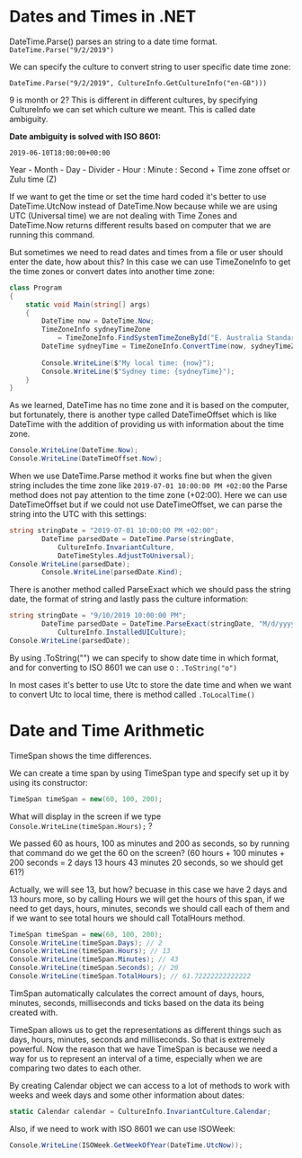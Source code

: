 # Dates and Times in .NET

DateTime.Parse() parses an string to a date time format. `DateTime.Parse("9/2/2019")`

We can specify the culture to convert string to user specific date time zone:

`DateTime.Parse("9/2/2019", CultureInfo.GetCultureInfo("en-GB")))`

9 is month or 2? This is different in different cultures, by specifying CultureInfo we can set which culture we meant. This is called date ambiguity.

**Date ambiguity is solved with ISO 8601:**

`2019-06-10T18:00:00+00:00`

Year - Month - Day - Divider - Hour : Minute : Second + Time zone offset or Zulu time (Z)

If we want to get the time or set the time hard coded it's better to use DateTime.UtcNow instead of DateTime.Now because while we are using UTC (Universal time) we are not dealing with Time Zones and DateTime.Now returns different results based on computer that we are running this command.

But sometimes we need to read dates and times from a file or user should enter the date, how about this? In this case we can use TimeZoneInfo to get the time zones or convert dates into another time zone:

```csharp
class Program
{
    static void Main(string[] args)
    {
        DateTime now = DateTime.Now;
        TimeZoneInfo sydneyTimeZone 
            = TimeZoneInfo.FindSystemTimeZoneById("E. Australia Standard Time");
        DateTime sydneyTime = TimeZoneInfo.ConvertTime(now, sydneyTimeZone);
  
        Console.WriteLine($"My local time: {now}");
        Console.WriteLine($"Sydney time: {sydneyTime}");
    }
}
```

As we learned, DateTime has no time zone and it is based on the computer, but fortunately, there is another type called DateTimeOffset which is like DateTime with the addition of providing us with information about the time zone.

```csharp
Console.WriteLine(DateTime.Now);
Console.WriteLine(DateTimeOffset.Now);
```

When we use DateTime.Parse method it works fine but when the given string includes the time zone like `2019-07-01 10:00:00 PM +02:00`  the Parse method does not pay attention to the time zone (+02:00). Here we can use DateTimeOffset but if we could not use DateTimeOffset, we can parse the string into the UTC with this settings:

```csharp
string stringDate = "2019-07-01 10:00:00 PM +02:00";
        DateTime parsedDate = DateTime.Parse(stringDate,
            CultureInfo.InvariantCulture,
            DateTimeStyles.AdjustToUniversal);
Console.WriteLine(parsedDate);
        Console.WriteLine(parsedDate.Kind);
```

There is another method called ParseExact which we should pass the string date, the format of string and lastly pass the culture information:

```csharp
string stringDate = "9/10/2019 10:00:00 PM";
        DateTime parsedDate = DateTime.ParseExact(stringDate, "M/d/yyyy hh:mm:ss tt",
            CultureInfo.InstalledUICulture);
Console.WriteLine(parsedDate);
```

By using .ToString("") we can specify to show date time in which format, and for converting to ISO 8601 we can use o : `.ToString("o")`

In most cases it's better to use Utc to store the date time and when we want to convert Utc to local time, there is method called `.ToLocalTime()`

# Date and Time Arithmetic

TimeSpan shows the time differences.

We can create a time span by using TimeSpan type and specify set up it by using its constructor:

```csharp
TimeSpan timeSpan = new(60, 100, 200);
```

What will display in the screen if we type `Console.WriteLine(timeSpan.Hours);` ?

We passed 60 as hours, 100 as minutes and 200 as seconds, so by running that command do we get the 60 on the screen? (60 hours + 100 minutes + 200 seconds = 2 days 13 hours 43 minutes 20 seconds, so we should get 61?)

Actually, we will see 13, but how? becuase in this case we have 2 days and 13 hours more, so by calling Hours we will get the hours of this span, if we need to get days, hours, minutes, seconds we should call each of them and if we want to see total hours we should call TotalHours method.

```csharp
TimeSpan timeSpan = new(60, 100, 200);
Console.WriteLine(timeSpan.Days); // 2
Console.WriteLine(timeSpan.Hours); // 13
Console.WriteLine(timeSpan.Minutes); // 43
Console.WriteLine(timeSpan.Seconds); // 20
Console.WriteLine(timeSpan.TotalHours); // 61.72222222222222
```

TimSpan automatically calculates the correct amount of days, hours, minutes, seconds, milliseconds and ticks based on the data its being created with.

TimeSpan allows us to get the representations as different things such as days, hours, minutes, seconds and milliseconds. So that is extremely powerful. Now the reason that we have TimeSpan is because we need a way for us to represent an interval of a time, especially when we are comparing two dates to each other.

By creating Calendar object we can access to a lot of methods to work with weeks and week days and some other information about dates:

```csharp
static Calendar calendar = CultureInfo.InvariantCulture.Calendar;
```

Also, if we need to work with ISO 8601 we can use ISOWeek:

```csharp
Console.WriteLine(ISOWeek.GetWeekOfYear(DateTime.UtcNow));
```
